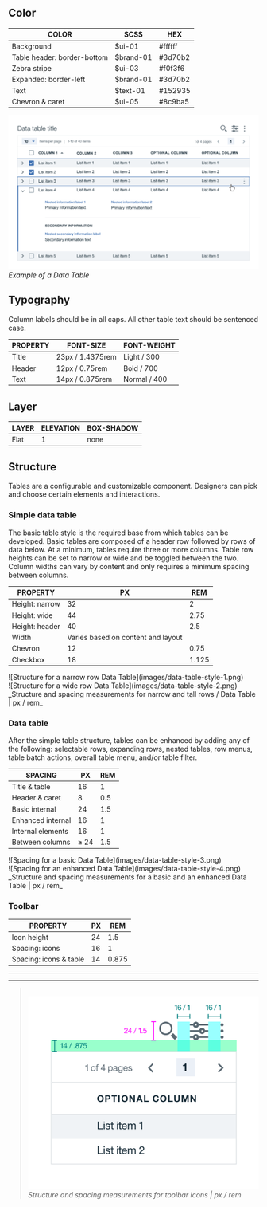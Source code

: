 ## Color

| COLOR                       | SCSS     | HEX       |
|-----------------------------|--------- |-----------|
| Background                  | $ui-01   | #ffffff   |
| Table header: border-bottom | $brand-01| #3d70b2   |
| Zebra stripe                | $ui-03   | #f0f3f6   |
| Expanded: border-left       | $brand-01| #3d70b2   |
| Text                        | $text-01 | #152935   |
| Chevron & caret             | $ui-05   | #8c9ba5   |

![Example of a Data Table](images/data-table-style-5.png)
_Example of a Data Table_

## Typography

Column labels should be in all caps. All other table text should be sentenced case.

| PROPERTY      | FONT-SIZE     | FONT-WEIGHT  |
|---------------|------------------|--------------|
| Title         | 23px / 1.4375rem | Light / 300  |
| Header        | 12px / 0.75rem   | Bold / 700   |
| Text          | 14px / 0.875rem  | Normal / 400 |

## Layer

| LAYER    | ELEVATION | BOX-SHADOW  |
|----------|---------- |-------------|
| Flat     | 1         | none        |

## Structure

Tables are a configurable and customizable component. Designers can pick and choose certain elements and interactions.

### Simple data table

The basic table style is the required base from which tables can be developed. Basic tables are composed of a header row followed by rows of data below. At a minimum, tables require three or more columns. Table row heights can be set to narrow or wide and be toggled between the two. Column widths can vary by content and only requires a minimum spacing between columns.

| PROPERTY                | PX | REM  |
|-------------------------|----|------|
| Height: narrow          | 32 | 2    |
| Height: wide            | 44 | 2.75 |
| Height: header          | 40 | 2.5  |
| Width                   | Varies based on content and layout | |
| Chevron                 | 12   | 0.75  |
| Checkbox                | 18   | 1.125 |

<div data-insert-component="ImageGrid">
  <div>
    ![Structure for a narrow row Data Table](images/data-table-style-1.png)
  </div>
  <div>
    ![Structure for a wide row Data Table](images/data-table-style-2.png)
  </div>
</div>
_Structure and spacing measurements for narrow and tall rows / Data Table | px / rem_

### Data table

After the simple table structure, tables can be enhanced by adding any of the following: selectable rows, expanding rows, nested tables, row menus, table batch actions, overall table menu, and/or table filter.

| SPACING            | PX   | REM   |
|--------------------|------|-------|
| Title & table      | 16   | 1     |
| Header & caret     |  8   | 0.5   |
| Basic internal     | 24   | 1.5   |
| Enhanced internal  | 16   | 1     |
| Internal elements  | 16   | 1     |
| Between columns    | ≥ 24 | 1.5   |

<div data-insert-component="ImageGrid">
  <div>
    ![Spacing for a basic Data Table](images/data-table-style-3.png)
  </div>
  <div>
    ![Spacing for an enhanced Data Table](images/data-table-style-4.png)
  </div>
</div>
_Structure and spacing measurements for a basic and an enhanced Data Table | px / rem_

### Toolbar

| PROPERTY               | PX   | REM   |
|------------------------|------|-------|
| Icon height            | 24   | 1.5   |
| Spacing: icons         | 16   | 1     |
| Spacing: icons & table | 14   | 0.875  |

---
***
> 
![Spacing for toolabr icons](images/data-table-style-6.png)
_Structure and spacing measurements for toolbar icons | px / rem_
